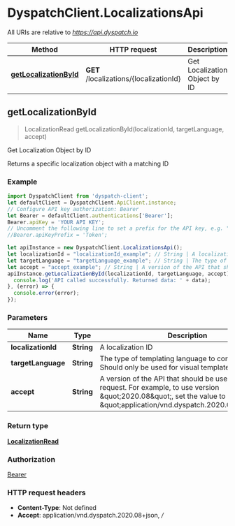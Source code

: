 # DyspatchClient.LocalizationsApi

All URIs are relative to *https://api.dyspatch.io*

Method | HTTP request | Description
------------- | ------------- | -------------
[**getLocalizationById**](LocalizationsApi.md#getLocalizationById) | **GET** /localizations/{localizationId} | Get Localization Object by ID



## getLocalizationById

> LocalizationRead getLocalizationById(localizationId, targetLanguage, accept)

Get Localization Object by ID

Returns a specific localization object with a matching ID

### Example

```javascript
import DyspatchClient from 'dyspatch-client';
let defaultClient = DyspatchClient.ApiClient.instance;
// Configure API key authorization: Bearer
let Bearer = defaultClient.authentications['Bearer'];
Bearer.apiKey = 'YOUR API KEY';
// Uncomment the following line to set a prefix for the API key, e.g. "Token" (defaults to null)
//Bearer.apiKeyPrefix = 'Token';

let apiInstance = new DyspatchClient.LocalizationsApi();
let localizationId = "localizationId_example"; // String | A localization ID
let targetLanguage = "targetLanguage_example"; // String | The type of templating language to compile as. Should only be used for visual templates.
let accept = "accept_example"; // String | A version of the API that should be used for the request. For example, to use version \"2020.08\", set the value to \"application/vnd.dyspatch.2020.08+json\"
apiInstance.getLocalizationById(localizationId, targetLanguage, accept).then((data) => {
  console.log('API called successfully. Returned data: ' + data);
}, (error) => {
  console.error(error);
});

```

### Parameters


Name | Type | Description  | Notes
------------- | ------------- | ------------- | -------------
 **localizationId** | **String**| A localization ID | 
 **targetLanguage** | **String**| The type of templating language to compile as. Should only be used for visual templates. | 
 **accept** | **String**| A version of the API that should be used for the request. For example, to use version \&quot;2020.08\&quot;, set the value to \&quot;application/vnd.dyspatch.2020.08+json\&quot; | 

### Return type

[**LocalizationRead**](LocalizationRead.md)

### Authorization

[Bearer](../README.md#Bearer)

### HTTP request headers

- **Content-Type**: Not defined
- **Accept**: application/vnd.dyspatch.2020.08+json, */*

